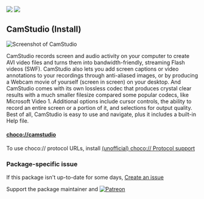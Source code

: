 [![](https://img.shields.io/chocolatey/v/camstudio?color=green&label=camstudio)](https://chocolatey.org/packages/camstudio) [![](https://img.shields.io/chocolatey/dt/camstudio)](https://chocolatey.org/packages/camstudio)

## CamStudio (Install)

![Screenshot of CamStudio](https://a.fsdn.com/con/app/proj/camstudio/screenshots/camstudio-1.gif)

CamStudio records screen and audio activity on your computer to create AVI video files and turns them into bandwidth-friendly, streaming Flash videos (SWF). CamStudio also lets you add screen captions or video annotations to your recordings through anti-aliased images, or by producing a Webcam movie of yourself (screen in screen) on your desktop. And CamStudio comes with its own lossless codec that produces crystal clear results with a much smaller filesize compared some popular codecs, like Microsoft Video 1. Additional options include cursor controls, the ability to record an entire screen or a portion of it, and selections for output quality. Best of all, CamStudio is easy to use and navigate, plus it includes a built-in Help file.

#### [choco://camstudio](choco://camstudio)
To use choco:// protocol URLs, install [(unofficial) choco:// Protocol support ](https://chocolatey.org/packages/choco-protocol-support)

### Package-specific issue
If this package isn't up-to-date for some days, [Create an issue](https://github.com/tunisiano187/Chocolatey-packages/issues/new/choose)

Support the package maintainer and [![Patreon](https://cdn.jsdelivr.net/gh/tunisiano187/Chocolatey-packages@d15c4e19c709e7148588d4523ffc6dd3cd3c7e5e/icons/patreon.png)](https://www.patreon.com/bePatron?u=39585820)

